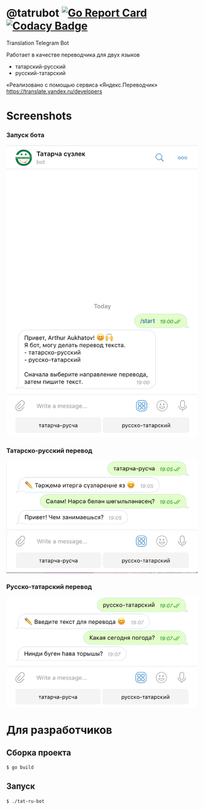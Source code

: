 # @tatrubot [![Go Report Card](https://goreportcard.com/badge/github.com/aukhatov/tat-ru-bot)](https://goreportcard.com/report/github.com/aukhatov/tat-ru-bot)[![Codacy Badge](https://api.codacy.com/project/badge/Grade/f7499f11975d4abcad1a41f1aa4f3d2b)](https://www.codacy.com/manual/aaukhatov/tat-ru-bot?utm_source=github.com&amp;utm_medium=referral&amp;utm_content=aukhatov/tat-ru-bot&amp;utm_campaign=Badge_Grade)
Translation Telegram Bot

Работает в качестве переводчика для двух языков
- татарский-русский
- русский-татарский

«Реализовано с помощью сервиса «Яндекс.Переводчик» https://translate.yandex.ru/developers

# Screenshots

### Запуск бота
![start](./img/pic-start.png)

### Татарско-русский перевод
![tat-ru](./img/pic-tat-ru.png)

### Русско-татарский перевод
![ru-tat](./img/pic-ru-tat.png)

# Для разработчиков

## Сборка проекта

```bash
$ go build
```

## Запуск

```bash
$ ./tat-ru-bot
```
